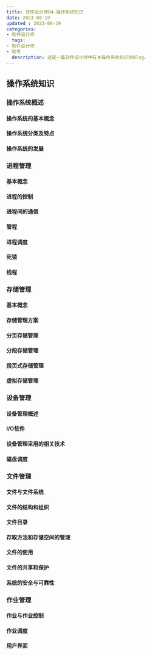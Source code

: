 ```yaml
---
title: 软件设计师04-操作系统知识
date: 2023-08-19
updated : 2023-08-19
categories: 
- 软件设计师
  tags: 
- 软件设计师
- 软考
  description: 这是一篇软件设计师中有关操作系统知识的Blog。
---
```


## 操作系统知识

### 操作系统概述

#### 操作系统的基本概念

#### 操作系统分类及特点

#### 操作系统的发展

### 进程管理

#### 基本概念

#### 进程的控制

#### 进程间的通信

#### 管程

#### 进程调度

#### 死锁

#### 线程

### 存储管理

#### 基本概念

#### 存储管理方案

#### 分页存储管理

#### 分段存储管理

#### 段页式存储管理

#### 虚拟存储管理

### 设备管理

#### 设备管理概述

#### I/O软件

#### 设备管理采用的相关技术

#### 磁盘调度

### 文件管理

#### 文件与文件系统

#### 文件的结构和组织

#### 文件目录

#### 存取方法和存储空间的管理

#### 文件的使用

#### 文件的共享和保护

#### 系统的安全与可靠性

### 作业管理

#### 作业与作业控制

#### 作业调度

#### 用户界面
